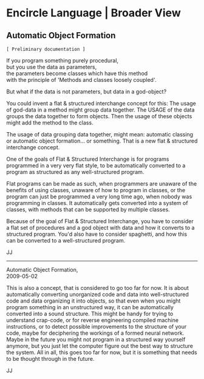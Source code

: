﻿Encircle Language | Broader View
================================

Automatic Object Formation
--------------------------

`[ Preliminary documentation ]`

If you program something purely procedural,  
but you use the data as parameters,  
the parameters become classes which have this method  
with the principle of 'Methods and classes loosely coupled'.

But what if the data is not parameters, but data in a god-object?

You could invent a flat & structured interchange concept for this: The usage of god-data in a method might group data together. The USAGE of the data groups the data together to form objects. Then the usage of these objects might add the method to the class.

The usage of data grouping data together, might mean: automatic classing or automatic object formation... or something. That is a new flat & structured interchange concept.

One of the goals of Flat & Structured Interchange is for programs programmed in a very very flat style, to be automatically converted to a program as structured as any well-structured program.

Flat programs can be made as such, when programmers are unaware of the benefits of using classes, unaware of how to program in classes, or the program can just be programmed a very long time ago, when nobody was programming in classes. It automatically gets converted into a system of classes, with methods that can be supported by multiple classes.

Because of the goal of Flat & Structured Interchange, you have to consider a flat set of procedures and a god object with data and how it converts to a structured program. You'd also have to consider spaghetti, and how this can be converted to a well-structured program.

JJ 

-----

Automatic Object Formation,  
2009-05-02

This is also a concept, that is considered to go too far for now. It is about automatically converting unorganized code and data into well-structured code and data organizing it into objects, so that even when you might program something in an unstructured way, it can be automatically converted into a sound structure. This might be handy for trying to understand crap-code, or for reverse engineering compiled machine instructions, or to detect possible improvements to the structure of your code, maybe for deciphering the workings of a formed neural network. Maybe in the future you might not program in a structured way yourself anymore, but you just let the computer figure out the best way to structure the system. All in all, this goes too far for now, but it is something that needs to be thought through in the future.

JJ